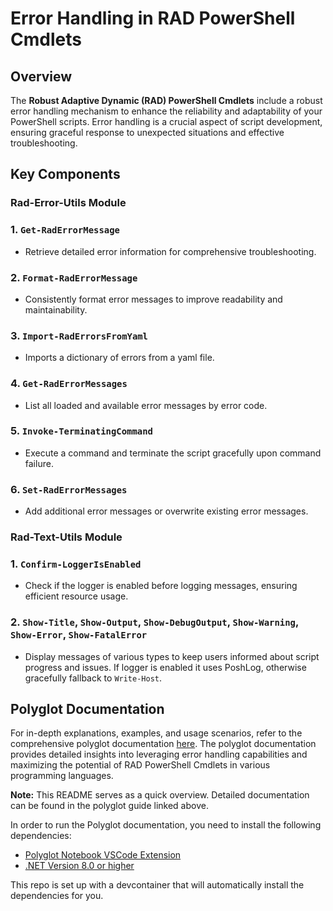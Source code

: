 # Error Handling in RAD PowerShell Cmdlets

## Overview

The **Robust Adaptive Dynamic (RAD) PowerShell Cmdlets** include a robust error handling mechanism to enhance the reliability and adaptability of your PowerShell scripts.
Error handling is a crucial aspect of script development, ensuring graceful response to unexpected situations and effective troubleshooting.

## Key Components

### Rad-Error-Utils Module

### 1. **`Get-RadErrorMessage`**
   - Retrieve detailed error information for comprehensive troubleshooting.

### 2. **`Format-RadErrorMessage`**
   - Consistently format error messages to improve readability and maintainability.

### 3. **`Import-RadErrorsFromYaml`**
   - Imports a dictionary of errors from a yaml file.

### 4. **`Get-RadErrorMessages`**
   - List all loaded and available error messages by error code.

### 5. **`Invoke-TerminatingCommand`**
   - Execute a command and terminate the script gracefully upon command failure.

### 6. **`Set-RadErrorMessages`**
   - Add additional error messages or overwrite existing error messages.

### Rad-Text-Utils Module

### 1. **`Confirm-LoggerIsEnabled`**
   - Check if the logger is enabled before logging messages, ensuring efficient resource usage.

### 2. **`Show-Title`, `Show-Output`, `Show-DebugOutput`, `Show-Warning`, `Show-Error`, `Show-FatalError`**
   - Display messages of various types to keep users informed about script progress and issues. If logger is enabled it uses PoshLog, otherwise gracefully fallback to `Write-Host`.

## Polyglot Documentation

For in-depth explanations, examples, and usage scenarios, refer to the comprehensive polyglot documentation [here](./examples.ipynb).
The polyglot documentation provides detailed insights into leveraging error handling capabilities and maximizing the potential of RAD PowerShell Cmdlets in various programming languages.

**Note:** This README serves as a quick overview. Detailed documentation can be found in the polyglot guide linked above.

In order to run the Polyglot documentation, you need to install the following dependencies:

   - [Polyglot Notebook VSCode Extension](https://marketplace.visualstudio.com/items?itemName=ms-dotnettools.dotnet-interactive-vscode)
   - [.NET Version 8.0 or higher](https://dotnet.microsoft.com/download/dotnet/8.0)

This repo is set up with a devcontainer that will automatically install the dependencies for you.